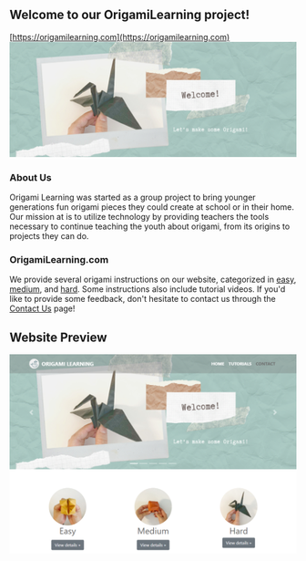 ## Welcome to our OrigamiLearning project!  
[https://origamilearning.com](https://origamilearning.com)
![Welcome](images/Carousel/1.png)

### About Us
Origami Learning was started as a group project to bring younger generations fun origami pieces they could create at school or in their home.
Our mission at is to utilize technology by providing teachers the tools necessary to continue teaching the youth about origami, from its origins to projects they can do.

### OrigamiLearning.com
We provide several origami instructions on our website, categorized in [easy](https://origamilearning.com/tutorials.html#tutorials), [medium](https://origamilearning.com/tutorials.html#redirect_medium), and [hard](https://origamilearning.com/tutorials.html#redirect_hard). Some instructions also include tutorial videos.
If you'd like to provide some feedback, don't hesitate to contact us through the [Contact Us](https://origamilearning.com/contact.html) page!

## Website Preview
![Preview](images/index.PNG)
